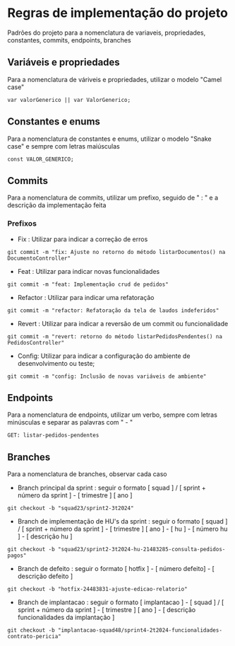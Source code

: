 # Regras de implementação do projeto
Padrões do projeto para a nomenclatura de variaveis, propriedades, constantes, commits, endpoints, branches

## Variáveis e propriedades
Para a nomenclatura de váriveis e propriedades, utilizar o modelo "Camel case"
```
var valorGenerico || var ValorGenerico;
```
## Constantes e enums
Para a nomenclatura de constantes e enums, utilizar o modelo "Snake case" e sempre com letras maiúsculas
```
const VALOR_GENERICO;
```
## Commits
Para a nomenclatura de commits, utilizar um prefixo, seguido de " : " e a descrição da implementação feita

### Prefixos
- Fix : Utilizar para indicar a correção de erros
```
git commit -m "fix: Ajuste no retorno do método listarDocumentos() na DocumentoController"
```
- Feat : Utilizar para indicar novas funcionalidades
```
git commit -m "feat: Implementação crud de pedidos"
```
- Refactor : Utilizar para indicar uma refatoração
```
git commit -m "refactor: Refatoração da tela de laudos indeferidos"
```
- Revert : Utilizar para indicar a reversão de um commit ou funcionalidade
```
git commit -m "revert: retorno do método listarPedidosPendentes() na PedidosController"
```
- Config: Utilizar para indicar a configuração do ambiente de desenvolvimento ou teste;
```
git commit -m "config: Inclusão de novas variáveis de ambiente"
```

## Endpoints
Para a nomenclatura de endpoints, utilizar um verbo, sempre com letras minúsculas e separar as palavras com " - "
```
GET: listar-pedidos-pendentes
```
## Branches
Para a nomenclatura de branches, observar cada caso

- Branch principal da sprint : seguir o formato [ squad ] / [ sprint + número da sprint ] - [ trimestre ] [ ano ]
```
git checkout -b "squad23/sprint2-3t2024"
```

- Branch de implementação de HU's da sprint : seguir o formato [ squad ] / [ sprint + número da sprint ] - [ trimestre ] [ ano ] - [ hu ] - [ número hu ] - [ descrição hu ]
```
git checkout -b "squad23/sprint2-3t2024-hu-21483285-consulta-pedidos-pagos"
```

- Branch de defeito : seguir o formato [ hotfix ] - [ número defeito] - [ descrição defeito ]
```
git checkout -b "hotfix-24483831-ajuste-edicao-relatorio"
```

- Branch de implantacao : seguir o formato [ implantacao ] - [ squad ] / [ sprint + número da sprint ] - [ trimestre ] [ ano ] - [ descrição funcionalidades da implantação ]
```
git checkout -b "implantacao-squad48/sprint4-2t2024-funcionalidades-contrato-pericia"
```